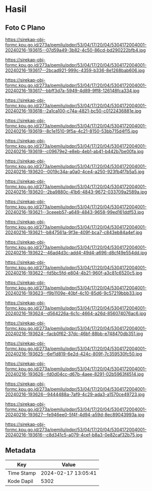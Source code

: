 # Hasil

## Foto C Plano

https://sirekap-obj-formc.kpu.go.id/273a/pemilu/pdpr/53/04/17/20/04/5304172004001-20240216-193615--07d59a49-3b82-4c50-86cd-bd290222bfb4.jpg

https://sirekap-obj-formc.kpu.go.id/273a/pemilu/pdpr/53/04/17/20/04/5304172004001-20240216-193617--2bcad921-999c-4359-b336-8e1268bab606.jpg

https://sirekap-obj-formc.kpu.go.id/273a/pemilu/pdpr/53/04/17/20/04/5304172004001-20240216-193617--bbff3d7a-5949-4d89-9ff8-126148fca334.jpg

https://sirekap-obj-formc.kpu.go.id/273a/pemilu/pdpr/53/04/17/20/04/5304172004001-20240216-193618--2a1ca100-c74a-4821-bc50-c0122436881e.jpg

https://sirekap-obj-formc.kpu.go.id/273a/pemilu/pdpr/53/04/17/20/04/5304172004001-20240216-193619--8c1e1510-9f5a-4c21-8150-53bb715d4f15.jpg

https://sirekap-obj-formc.kpu.go.id/273a/pemilu/pdpr/53/04/17/20/04/5304172004001-20240216-193619--c09679e2-e8eb-4eb1-ab41-b442b7be00fa.jpg

https://sirekap-obj-formc.kpu.go.id/273a/pemilu/pdpr/53/04/17/20/04/5304172004001-20240216-193620--0019c34a-a0a0-4ce4-a250-923fb4f7b5a5.jpg

https://sirekap-obj-formc.kpu.go.id/273a/pemilu/pdpr/53/04/17/20/04/5304172004001-20240216-193620--2ba9880c-41b6-4843-9672-033709a2589a.jpg

https://sirekap-obj-formc.kpu.go.id/273a/pemilu/pdpr/53/04/17/20/04/5304172004001-20240216-193621--3ceeeb57-a649-4843-9658-99ed161ddf53.jpg

https://sirekap-obj-formc.kpu.go.id/273a/pemilu/pdpr/53/04/17/20/04/5304172004001-20240216-193621--b847561a-9f3e-409f-bca7-c843eb84a4ef.jpg

https://sirekap-obj-formc.kpu.go.id/273a/pemilu/pdpr/53/04/17/20/04/5304172004001-20240216-193622--46ad4d3c-add4-49d4-a696-d8cf49e554dd.jpg

https://sirekap-obj-formc.kpu.go.id/273a/pemilu/pdpr/53/04/17/20/04/5304172004001-20240216-193622--fd5bc5fd-e804-4b21-960f-a3c81c6520c5.jpg

https://sirekap-obj-formc.kpu.go.id/273a/pemilu/pdpr/53/04/17/20/04/5304172004001-20240216-193623--f9b1109e-40bf-4c10-85d6-9c57219bbb33.jpg

https://sirekap-obj-formc.kpu.go.id/273a/pemilu/pdpr/53/04/17/20/04/5304172004001-20240216-193624--d564226a-6c1c-4664-a26d-856074076ac6.jpg

https://sirekap-obj-formc.kpu.go.id/273a/pemilu/pdpr/53/04/17/20/04/5304172004001-20240216-193624--facb0f62-37dc-46bf-88bb-e748470db351.jpg

https://sirekap-obj-formc.kpu.go.id/273a/pemilu/pdpr/53/04/17/20/04/5304172004001-20240216-193625--6ef1d819-6e2d-424c-809f-7c359530fc50.jpg

https://sirekap-obj-formc.kpu.go.id/273a/pemilu/pdpr/53/04/17/20/04/5304172004001-20240216-193626--fd0d04cc-d67b-4aee-8291-02b5963f4514.jpg

https://sirekap-obj-formc.kpu.go.id/273a/pemilu/pdpr/53/04/17/20/04/5304172004001-20240216-193626--9444488a-7af9-4c29-ada3-a1570ce49723.jpg

https://sirekap-obj-formc.kpu.go.id/273a/pemilu/pdpr/53/04/17/20/04/5304172004001-20240216-193627--fe946ee0-5f4f-4d94-a59d-8ec89043993a.jpg

https://sirekap-obj-formc.kpu.go.id/273a/pemilu/pdpr/53/04/17/20/04/5304172004001-20240216-193616--c8d341c5-a079-4cef-b8a3-0e82caf32b75.jpg


## Metadata

| Key        | Value               |
| ---------- | ------------------- |
| Time Stamp | 2024-02-17 13:05:41 |
| Kode Dapil | 5302                |



